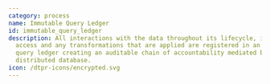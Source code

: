 ```yaml
---
category: process
name: Immutable Query Ledger
id: immutable_query_ledger
description: All interactions with the data throughout its lifecycle, including
  access and any transformations that are applied are registered in an immutable
  query ledger creating an auditable chain of accountability mediated by a
  distributed database.
icon: /dtpr-icons/encrypted.svg
---
```

